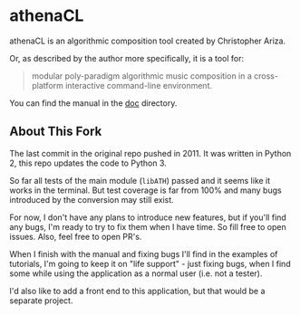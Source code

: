 # athenaCL

athenaCL is an algorithmic composition tool created by Christopher Ariza.

Or, as described by the author more specifically, it is a tool for:
> modular poly-paradigm algorithmic music composition in a cross-platform
> interactive command-line environment.

You can find the manual in the [doc](doc/index.md) directory.




## About This Fork

The last commit in the original repo pushed in 2011. It was written in Python 2,
this repo updates the code to Python 3.

So far all tests of the main module (`libATH`) passed and it seems like it works
in the terminal.  But test coverage is far from 100% and many bugs introduced by
the conversion may still exist.

For now, I don't have any plans to introduce new features, but if you'll find
any bugs, I'm ready to try to fix them when I have time. So fill free to open
issues. Also, feel free to open PR's.

When I finish with the manual and fixing bugs I'll find in the examples of
tutorials, I'm going to keep it on "life support" - just fixing bugs, when I
find some while using the application as a normal user (i.e. not a tester).

I'd also like to add a front end to this application, but that would be a
separate project.
